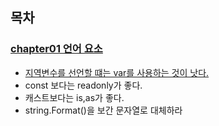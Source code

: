 ## 목차

### [chapter01 언어 요소]()
+ [지역변수를 선언할 떄는 var를 사용하는 것이 낫다.](https://github.com/Milkis2022/C_Sharp-Study/blob/main/Effective_CSharp/chapter01/chap01.md)
+ const 보다는 readonly가 좋다.
+ 캐스트보다는 is,as가 좋다.
+ string.Format()을 보간 문자열로 대체하라
